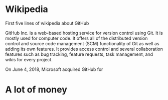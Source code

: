 # Wikipedia
First five lines of wikipedia about GitHub

GitHub Inc. is a web-based hosting service for version control using Git. It is mostly used for computer code. It offers all of the distributed version control and source code management (SCM) functionality of Git as well as adding its own features. It provides access control and several collaboration features such as bug tracking, feature requests, task management, and wikis for every project.


On June 4, 2018, Microsoft acquired GitHub for 
# A lot of money
